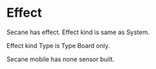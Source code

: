 # Effect

Secane has effect.
Effect kind is same as System.

Effect kind Type is Type Board only.

Secane mobile has none sensor built.